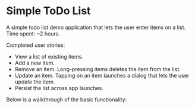 # Simple ToDo List
A simple todo list demo application that lets the user enter items on a list.
Time spent: ~2 hours.

Completed user stories:
* View a list of existing items.
* Add a new item.
* Remove an item. Long-pressing items deletes the item from the list.
* Update an item. Tapping on an item launches a dialog that lets the user update the item.
* Persist the list across app launches.


Below is a walkthrough of the basic functionality:


